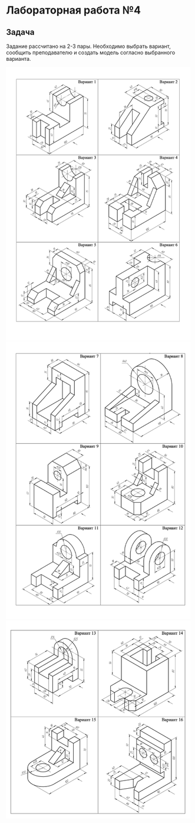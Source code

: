 # Лабораторная работа №4

## Задача

Задание рассчитано на 2-3 пары. Необходимо выбрать вариант, сообщить преподавателю и создать модель согласно выбранного варианта.

<img src="image.png" width="500">
<img src="image-1.png" width="500">
<img src="image-2.png" width="500">
